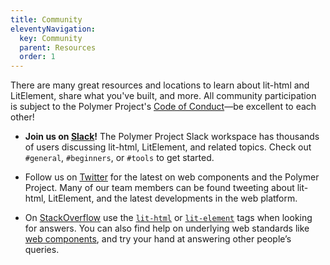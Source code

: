 ```yaml
---
title: Community
eleventyNavigation:
  key: Community
  parent: Resources
  order: 1
---
```


There are many great resources and locations to learn about lit-html and LitElement,
share what you've built, and more. All community participation is subject to the Polymer Project's
<a href="https://github.com/Polymer/project/blob/master/Code_of_Conduct.md">Code of Conduct</a>—be
excellent to each other!

*   <strong>Join us on <a href="https://www.polymer-project.org/slack-invite">Slack</a>!</strong> The
    Polymer Project Slack workspace has thousands of users discussing lit-html, LitElement, and related topics.
    Check out <code>#general</code>, <code>#beginners</code>, or
    <code>#tools</code> to get started.

*   Follow us on <a href="https://twitter.com/polymer">Twitter</a>
    for the latest on web components and the Polymer Project. Many
    of our team members can be found tweeting about lit-html, LitElement,
    and the latest developments in the web platform.

*   On <a href="https://stackoverflow.com/tags/lit-html">StackOverflow</a> use
    the <code><a href="https://stackoverflow.com/tags/lit-html">lit-html</a></code> or <code><a href="https://stackoverflow.com/tags/lit-element">lit-element</a></code> tags when
    looking for answers. You can also find help on underlying web standards like
    <a href="https://stackoverflow.com/tags/web-component">web components</a>, and try your
    hand at answering other people’s queries.



